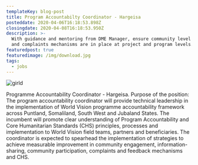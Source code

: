 ```yaml
---
templateKey: blog-post
title: Program Accountabilty Coordinator - Hargeisa
posteddate: 2020-04-06T16:18:53.898Z
closingdate: 2020-04-08T16:18:53.950Z
description: >-
  With guidance and mentoring from DME Manager, ensure community level feedback
  and complaints mechanisms are in place at project and program levels.
featuredpost: true
featuredimage: /img/download.jpg
tags:
  - jobs
---
```

<!--StartFragment-->

![girld](/img/download.png "going to school")

Programme Accountability Coordinator - Hargeisa. Purpose of the position: The program accountability coordinator will provide technical leadership in the implementation of World Vision programme accountability framework across Puntland, Somaliland, South West and Jubaland States. The incumbent will promote clear understanding of Program Accountability and Core Humanitarian Standards (CHS) principles, processes and implementation to World Vision field teams, partners and beneficiaries. The coordinator is expected to spearhead the implementation of strategies to achieve measurable improvement in community engagement, information-sharing, community participation, complaints and feedback mechanisms and CHS.

<!--EndFragment-->